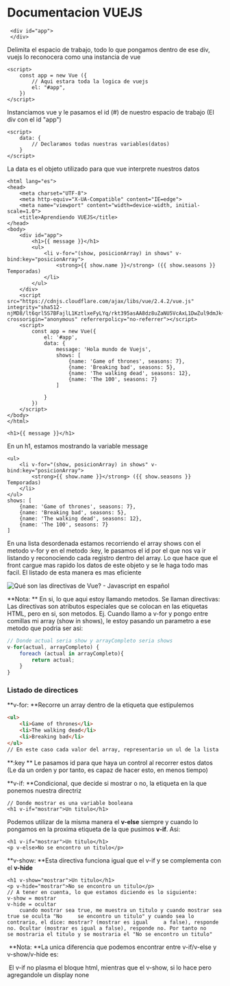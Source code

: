# Documentacion VUEJS

<!-- Juan Andres Escobar -->

<!-- https://www.youtube.com/watch?v=Wd9dOIlTWCc -->

```vue
 <div id="app">
 </div>
```

Delimita el espacio de trabajo, todo lo que pongamos dentro de ese div, vuejs lo reconocera como una instancia de vue 



```vue
<script>
    const app = new Vue ({
        // Aqui estara toda la logica de vuejs
        el: "#app",
    })
</script>
```

Instanciamos vue y le pasamos el id (#) de nuestro espacio de trabajo (El div con el id "app")



```vue
<script> 
    data: {
		// Declaramos todas nuestras variables(datos)
    }
</script>
```

La data es el objeto utilizado para que vue interprete nuestros datos



```vue
<html lang="es">
<head>
    <meta charset="UTF-8">
    <meta http-equiv="X-UA-Compatible" content="IE=edge">
    <meta name="viewport" content="width=device-width, initial-scale=1.0">
    <title>Aprendiendo VUEJS</title>
</head>
<body>
    <div id="app">
        <h1>{{ message }}</h1>
        <ul>
            <li v-for="(show, posicionArray) in shows" v-bind:key="posicionArray">
                <strong>{{ show.name }}</strong> ({{ show.seasons }} Temporadas)
            </li>
        </ul>    
    </div>
    <script src="https://cdnjs.cloudflare.com/ajax/libs/vue/2.4.2/vue.js" integrity="sha512-njMD8/lt6qrl5S7BFajlL1KztlxeFyLYq/rkt395asAA8dz8uZaNU5VcAxL1DwZul9dmJk+or3HbjafV107ODA==" crossorigin="anonymous" referrerpolicy="no-referrer"></script>
    <script>
        const app = new Vue({
            el: '#app',
            data: {
                message: 'Hola mundo de Vuejs',
                shows: [
                    {name: 'Game of thrones', seasons: 7},
                    {name: 'Breaking bad', seasons: 5},
                    {name: 'The walking dead', seasons: 12},
                    {name: 'The 100', seasons: 7}
                ]

            }
        })
    </script>
</body>
</html>
```

```vue
<h1>{{ message }}</h1>
```

En un h1, estamos mostrando la variable message



```vue
<ul>
    <li v-for="(show, posicionArray) in shows" v-bind:key="posicionArray">
        <strong>{{ show.name }}</strong> ({{ show.seasons }} Temporadas)
    </li>
</ul>
shows: [
    {name: 'Game of thrones', seasons: 7},
    {name: 'Breaking bad', seasons: 5},
    {name: 'The walking dead', seasons: 12},
    {name: 'The 100', seasons: 7}
]

```

En una lista desordenada estamos recorriendo el array shows con el metodo v-for y en el metodo :key, le pasamos el id por el que nos va ir listando y reconociendo cada registro dentro del array. Lo que hace que el front cargue mas rapido los datos de este objeto y se le haga todo mas facil. El listado de esta manera es mas eficiente





![Qué son las directivas de Vue? - Javascript en español](https://lenguajejs.com/vuejs/directivas-vue/que-son-directivas/directivas-vue.png)

**Nota: ** En si, lo que aqui estoy llamando metodos. Se llaman directivas: Las directivas son atributos especiales que se colocan en las etiquetas HTML, pero en si, son metodos. Ej. Cuando llamo a v-for y pongo entre comillas mi array (show in shows), le estoy pasando un parametro a ese metodo que podria ser asi: 

```javascript
// Donde actual seria show y arrayCompleto seria shows
v-for(actual, arrayCompleto) {
	foreach (actual in arrayCompleto){
		return actual;
	}
}
```



### Listado de directices 

**v-for: **Recorre un array dentro de la etiqueta que estipulemos

```html
<ul>
	<li>Game of thrones</li>
	<li>The walking dead</li>
	<li>Breaking bad</li>
</ul>
// En este caso cada valor del array, representario un ul de la lista
```



**:key ** Le pasamos id para que haya un control al recorrer estos datos (Le da un orden y por tanto, es capaz de hacer esto, en menos tiempo)

**v-if: **Condicional, que decide si mostrar o no, la etiqueta en la que ponemos nuestra directriz

```vue
// Donde mostrar es una variable booleana
<h1 v-if="mostrar">Un titulo</h1>
```

Podemos utilizar de la misma manera el **v-else** siempre y cuando lo pongamos en la proxima etiqueta de la que pusimos **v-if**. Asi:

```vue
<h1 v-if="mostrar">Un titulo</h1>
<p v-else>No se encontro un titulo</p>
```



**v-show: **Esta directiva funciona igual que el v-if y se complementa con el **v-hide**

```vue
<h1 v-show="mostrar">Un titulo</h1>
<p v-hide="mostrar">No se encontro un titulo</p>
// A tener en cuenta, lo que estamos diciendo es lo siguiente: 
v-show = mostrar
v-hide = ocultar
	cuando mostrar sea true, me muestra un titulo y cuando mostrar sea true se oculta "No 	  se encontro un titulo" y cuando sea lo contrario, el dice: mostrar? (mostrar es igual 	a false), responde no. Ocultar (mostrar es igual a false), responde no. Por tanto no 	 se mostraria el titulo y se mostraria el "No se encontro un titulo"
```

​	**Nota: **La unica diferencia que podemos encontrar entre v-if/v-else y v-show/v-hide es:

​			El v-if no plasma el bloque html, mientras que el v-show, si lo hace pero agregandole un 			display none
